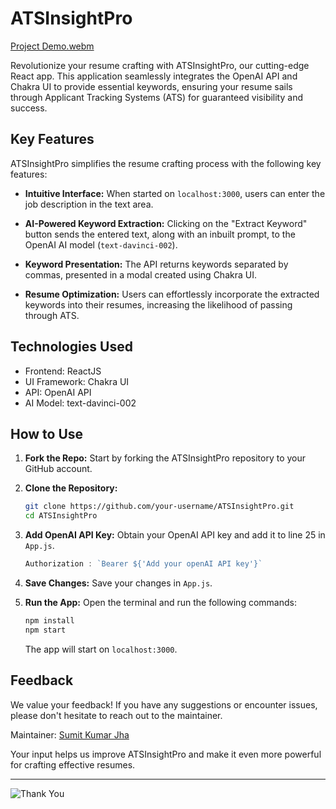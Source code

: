 # ATSInsightPro


[Project Demo.webm](https://github.com/user-attachments/assets/ba952f4c-4865-4b53-810e-b70f9ca0df09)


Revolutionize your resume crafting with ATSInsightPro, our cutting-edge React app. This application seamlessly integrates the OpenAI API and Chakra UI to provide essential keywords, ensuring your resume sails through Applicant Tracking Systems (ATS) for guaranteed visibility and success.

## Key Features

ATSInsightPro simplifies the resume crafting process with the following key features:

- **Intuitive Interface:** When started on `localhost:3000`, users can enter the job description in the text area.
  
- **AI-Powered Keyword Extraction:** Clicking on the "Extract Keyword" button sends the entered text, along with an inbuilt prompt, to the OpenAI AI model (`text-davinci-002`).
  
- **Keyword Presentation:** The API returns keywords separated by commas, presented in a modal created using Chakra UI.
  
- **Resume Optimization:** Users can effortlessly incorporate the extracted keywords into their resumes, increasing the likelihood of passing through ATS.


## Technologies Used

- Frontend: ReactJS 
- UI Framework: Chakra UI
- API: OpenAI API
- AI Model: text-davinci-002


## How to Use

1. **Fork the Repo:** Start by forking the ATSInsightPro repository to your GitHub account.

2. **Clone the Repository:**
   ```bash
   git clone https://github.com/your-username/ATSInsightPro.git
   cd ATSInsightPro
   ```

3. **Add OpenAI API Key:**
   Obtain your OpenAI API key and add it to line 25 in `App.js`.

   ```javascript
   Authorization : `Bearer ${'Add your openAI API key'}`
   ```

4. **Save Changes:**
   Save your changes in `App.js`.

5. **Run the App:**
   Open the terminal and run the following commands:
   ```bash
   npm install
   npm start
   ```
   The app will start on `localhost:3000`.

## Feedback

We value your feedback! If you have any suggestions or encounter issues, please don't hesitate to reach out to the maintainer.

Maintainer: [Sumit Kumar Jha](https://linkedin.com/in/sumitkumarjha-)


Your input helps us improve ATSInsightPro and make it even more powerful for crafting effective resumes.

---

![Thank You](https://github.com/user-attachments/assets/f362672a-bfb2-40c9-8168-31b70c9b49d1)
